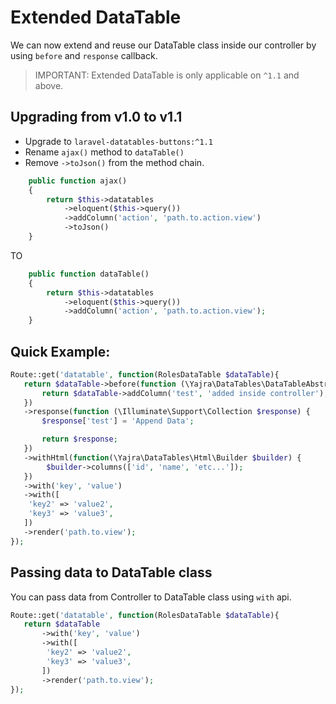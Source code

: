 # Extended DataTable

We can now extend and reuse our DataTable class inside our controller by using `before` and `response` callback.

> IMPORTANT: Extended DataTable is only applicable on `^1.1` and above.

## Upgrading from v1.0 to v1.1

- Upgrade to `laravel-datatables-buttons:^1.1`
- Rename `ajax()` method to `dataTable()`
- Remove `->toJson()` from the method chain.

```php
    public function ajax()
    {
        return $this->datatables
            ->eloquent($this->query())
            ->addColumn('action', 'path.to.action.view')
            ->toJson()
    }
```

TO


```php
    public function dataTable()
    {
        return $this->datatables
            ->eloquent($this->query())
            ->addColumn('action', 'path.to.action.view');
    }
```

## Quick Example:

```php
Route::get('datatable', function(RolesDataTable $dataTable){
   return $dataTable->before(function (\Yajra\DataTables\DataTableAbstract $dataTable) {
       return $dataTable->addColumn('test', 'added inside controller');
   })
   ->response(function (\Illuminate\Support\Collection $response) {
       $response['test'] = 'Append Data';

       return $response;
   })
   ->withHtml(function(\Yajra\DataTables\Html\Builder $builder) {
        $builder->columns(['id', 'name', 'etc...']);
   })
   ->with('key', 'value')
   ->with([
    'key2' => 'value2',
    'key3' => 'value3',
   ])
   ->render('path.to.view');
});
```

## Passing data to DataTable class

You can pass data from Controller to DataTable class using `with` api.

```php
Route::get('datatable', function(RolesDataTable $dataTable){
   return $dataTable
       ->with('key', 'value')
       ->with([
        'key2' => 'value2',
        'key3' => 'value3',
       ])
       ->render('path.to.view');
});
```
